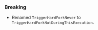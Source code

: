 <!--
A new scriv changelog fragment.

Uncomment the section that is right (remove the HTML comment wrapper).
-->

<!--
### Patch

- A bullet item for the Patch category.

-->
<!--
### Non-Breaking

- A bullet item for the Non-Breaking category.

-->
### Breaking

- Renamed `TriggerHardForkNever` to `TriggerHardForkNotDuringThisExecution`.
